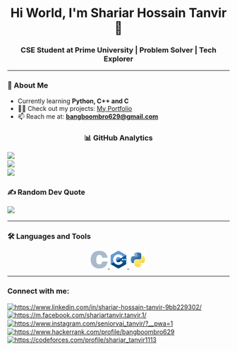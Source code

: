 <h1 align="center">Hi World, I'm Shariar Hossain Tanvir 👋</h1>
<h3 align="center">CSE Student at Prime University | Problem Solver | Tech Explorer</h3>

---

### 🌱 About Me  
- Currently learning **Python, C++ and C**  
- 👨‍💻 Check out my projects: [My Portfolio](https://sites.google.com/view/shariar-hossain-tanvir/)  
- 📫 Reach me at: **bangboombro629@gmail.com**


<h3 align="center">📊 GitHub Analytics</h3>

![](https://github-readme-stats.vercel.app/api?username=shariarhossaintanvir&theme=neon&hide_border=false&include_all_commits=false&count_private=false)<br/>
![](https://nirzak-streak-stats.vercel.app/?user=shariarhossaintanvir&theme=neon&hide_border=false)<br/>
![](https://github-readme-stats.vercel.app/api/top-langs/?username=shariarhossaintanvir&theme=neon&hide_border=false&include_all_commits=false&count_private=false&layout=compact)

### ✍️ Random Dev Quote
![](https://quotes-github-readme.vercel.app/api?type=horizontal&theme=radical)

---

<h3 align="left">🛠 Languages and Tools</h3>
<p align="center">
  <a href="https://www.cprogramming.com/" target="_blank" rel="noreferrer"> 
    <img src="https://raw.githubusercontent.com/devicons/devicon/master/icons/c/c-original.svg" alt="c" width="40" height="40"/> 
  </a>
  <a href="https://www.w3schools.com/cpp/" target="_blank" rel="noreferrer"> 
    <img src="https://raw.githubusercontent.com/devicons/devicon/master/icons/cplusplus/cplusplus-original.svg" alt="cplusplus" width="40" height="40"/> 
  </a>
  <a href="https://www.python.org" target="_blank" rel="noreferrer"> 
    <img src="https://raw.githubusercontent.com/devicons/devicon/master/icons/python/python-original.svg" alt="python" width="40" height="40"/> 
  </a>
</p>

---
<h3 align="left">Connect with me:</h3>
<p align="left">
<a href="https://linkedin.com/in/https://www.linkedin.com/in/shariar-hossain-tanvir-9bb229302/" target="blank"><img align="center" src="https://raw.githubusercontent.com/rahuldkjain/github-profile-readme-generator/master/src/images/icons/Social/linked-in-alt.svg" alt="https://www.linkedin.com/in/shariar-hossain-tanvir-9bb229302/" height="30" width="40" /></a>
<a href="https://fb.com/https://m.facebook.com/shariartanvir.tanvir.1/" target="blank"><img align="center" src="https://raw.githubusercontent.com/rahuldkjain/github-profile-readme-generator/master/src/images/icons/Social/facebook.svg" alt="https://m.facebook.com/shariartanvir.tanvir.1/" height="30" width="40" /></a>
<a href="https://instagram.com/https://www.instagram.com/seniorvai_tanvir/?__pwa=1" target="blank"><img align="center" src="https://raw.githubusercontent.com/rahuldkjain/github-profile-readme-generator/master/src/images/icons/Social/instagram.svg" alt="https://www.instagram.com/seniorvai_tanvir/?__pwa=1" height="30" width="40" /></a>
<a href="https://www.hackerrank.com/https://www.hackerrank.com/profile/bangboombro629" target="blank"><img align="center" src="https://raw.githubusercontent.com/rahuldkjain/github-profile-readme-generator/master/src/images/icons/Social/hackerrank.svg" alt="https://www.hackerrank.com/profile/bangboombro629" height="30" width="40" /></a>
<a href="https://codeforces.com/profile/https://codeforces.com/profile/shariar_tanvir1113" target="blank"><img align="center" src="https://raw.githubusercontent.com/rahuldkjain/github-profile-readme-generator/master/src/images/icons/Social/codeforces.svg" alt="https://codeforces.com/profile/shariar_tanvir1113" height="30" width="40" /></a>
</p>
